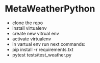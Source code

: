 # MetaWeatherPython
* clone the repo
* install virtualenv
* create new vitrual env
* activate virtualenv
* in vartual env run next commands:
*  pip install -r requirements.txt
*  pytest tests\test_weather.py
